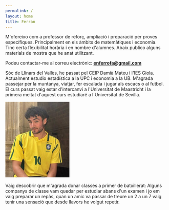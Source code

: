 ```yaml
---
permalink: /
layout: home
title: Ferran
---
```


M'ofereixo com a professor de reforç, ampliació i preparació per proves específiques. Principalment en els àmbits de matemàtiques i economia. Tinc certa flexibilitat horària i en nombre d'alumnes. Abaix publico alguns materials de mostra que he anat utilitzant. 

Podeu contactar-me al correu electrònic: **enferrofa@gmail.com**

Sóc de Llinars del Vallès, he passat pel CEIP Damià Mateu i l'IES Giola. Actualment estudio estadística a la UPC i economia a la UB. M'agrada passejar per la muntanya, viatjar, fer escalada i jugar als escacs o al futbol. El curs passat vaig estar d'intercanvi a l'Universitat de Maastricht i la primera meitat d'aquest curs estudiaré a l'Universitat de Sevilla.

<img src="./assets/imgs/my_pic.PNG" width="200px">

Vaig descobrir que m'agrada donar classes a primer de batxillerat: Alguns companys de classe vam quedar per estudiar abans d'un examen i jo em vaig preparar un repàs, quan un amic va passar de treure un 2 a un 7 vaig tenir una sensació que desde llavors he volgut repetir.

